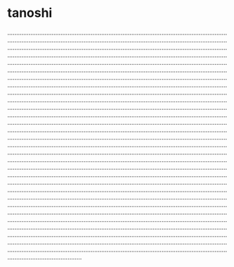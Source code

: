 # tanoshi

..................................................................................................................................................................................................................................................................................................................................................................................................................................................................................................................................................................................................................................................................................................................................................................................................................................................................................................................................................................................................................................................................................................................................................................................................................................................................................................................................................................................................................................................................................................................................................................................................................................................................................................................................................................................................................................................................................................................................................................................................................................................................................................................................................................................................................................................................................................................................................................................................................................................................................................................................................................................................................................................................................................................................................................................................................................................................................................................................................................................................................................................................................................................................................................................................................................................................................................................................................................................................................................................................................................................................................................................................................................................................................................................................................................................................................................................................................................................